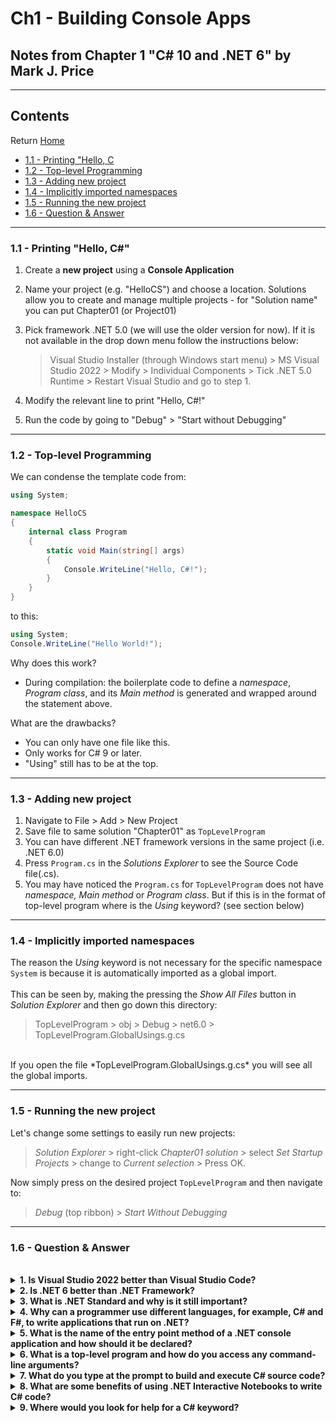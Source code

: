 # Ch1 - Building Console Apps 
## Notes from Chapter 1 "C# 10 and .NET 6" by Mark J. Price
---
## Contents
Return [Home](README.md)
* [1.1 - Printing "Hello, C](#01.1)
* [1.2 - Top-level Programming](#01.2)
* [1.3 - Adding new project](#01.3)
* [1.4 - Implicitly imported namespaces](#01.4)
* [1.5 - Running the new project](#01.5)
* [1.6 - Question & Answer](#01.6)
---
<a name="02.1"></a>
### 1.1 - Printing "Hello, C\#"  
1. Create a **new project** using a **Console Application**
2. Name your project (e.g. "HelloCS") and choose a location. Solutions allow you to create and manage multiple projects - for "Solution name" you can put Chapter01 (or Project01)
3. Pick framework .NET 5.0 (we will use the older version for now). If it is not available in the drop down menu follow the instructions below:

 	> Visual Studio Installer (through Windows start menu) > MS Visual Studio 2022 > Modify > Individual Components > Tick .NET 5.0 Runtime > Restart Visual Studio and go to step 1.

 4. Modify the relevant line to print "Hello, C#!"
 5. Run the code by going to "Debug" > "Start without Debugging"

---
<a name="02.2"></a>
### 1.2 - Top-level Programming 
We can condense the template code from: 
```C#
using System;

namespace HelloCS
{
    internal class Program
    {
        static void Main(string[] args)
        {
            Console.WriteLine("Hello, C#!");
        }
    }
}

```
to this:
```C#
using System;
Console.WriteLine("Hello World!");
```
Why does this work?

* During compilation: the boilerplate code to define a *namespace*, *Program class*, and its *Main method* is generated and wrapped around the statement above.

What are the drawbacks?

* You can only have one file like this.
* Only works for C# 9 or later.
* "Using" still has to be at the top.

---
<a name="01.3"></a>
### 1.3 - Adding new project
1. Navigate to File > Add > New Project
2. Save file to same solution "Chapter01" as ``TopLevelProgram``
3. You can have different .NET framework versions in the same project (i.e. .NET 6.0)
4. Press ``Program.cs`` in the *Solutions Explorer* to see the Source Code file(.cs).
5. You may have noticed the ``Program.cs`` for ``TopLevelProgram`` does not have *namespace, Main method* or *Program class*. But if this is in the format of top-level program where is the *Using* keyword? (see section below)

---
<a name="01.4"></a>
### 1.4 - Implicitly imported namespaces
The reason the *Using* keyword is not necessary for the specific namespace ``System`` is because it is automatically imported as a global import.
<br><br>
This can be seen by, making the pressing the *Show All Files* button in *Solution Explorer* and then go down this directory:
> TopLevelProgram > obj > Debug > net6.0 > TopLevelProgram.GlobalUsings.g.cs
<br>
If you open the file *TopLevelProgram.GlobalUsings.g.cs* you will see all the global imports. 

---
<a name="01.5"></a>
### 1.5 - Running the new project

Let's change some settings to easily run new projects:

> *Solution Explorer* > right-click *Chapter01 solution* > select *Set Startup Projects* > change to *Current selection* > Press OK.

Now simply press on the desired project ``TopLevelProgram`` and then navigate to:

> *Debug* (top ribbon) > *Start Without Debugging*

---
<a name="01.6"></a>
### 1.6 - Question & Answer
<br>

<details>
<summary><b>1. Is Visual Studio 2022 better than Visual Studio Code?</b></summary>
<br>
No, depends on the task. Visual Studio 2022 is heavier but can create applications with GUI. VS Code is much lighter and code-focussed. 
<br><br></details>

<details>
<summary><b>2. Is .NET 6 better than .NET Framework?</b></summary>
<br>
Yes for modern development. .NET6 is cross-platform compatible and performance-oriented version of the legacy .NET Framework.
<br><br></details>

<details>
<summary><b>3. What is .NET Standard and why is it still important?</b></summary>
<br>
.NET Standard defines an API that a .NET platform can implement.
<br><br>
For example .NET framework, Xamarin and modern .NET implements ".NET Standards 2.0".
<br><br>
However, for .NET Core 3.0 there is a newer version ".NET Standards 2.1", which will have some features not supported by .NET Framework (legacy version). Therefore, if you will be doing parts of your project with the legacy version, then for you new class library to support all .NET platforms it needs to be ".NET Standards 2.0-compatible".
<br><br></details>

<details>
<summary><b>4. Why can a programmer use different languages, for example, C# and F#, to write applications that run on .NET?</b></summary>
<br>
C#, F# and Viual Baics languages are compiled to an Intermediate Language file (.exe or .dll) using different compilers (such as Roslyn for C#). IL is then compiled to native CPU instructions using CLR (common language runtime) at run-time.
<br><br></details>

<details>
<summary><b>5. What is the name of the entry point method of a .NET console application and how should it be declared?</b></summary>
<br>
Main method - it should be declared with void (since this method doesn't need to return anything). It should have an access mofifier of public, so that the compiler can find the method - for C# this is covered by the namespace keyword. The static keyword is used to associate the method to the class rather than an object (removes the need to instantiate an object to use the method). Optionally, we can have a string array as command-line arguments, and return int (rather than void).
<br><br>
Code: static void main(string[] args).
<br><br></details>

<details>
<summary><b>6. What is a top-level program and how do you access any command-line arguments?</b></summary>
<br>
A top-level-program is a project that does no explicitly need to mention namespace, program class and main method. These are implicitly defined for you to be able to type code without boiler-plate wrapper code.
<br><br>
To access command-line arguments in this case, you can use a parameter named "args"  - this is part of the behind the scene wrapper code for command-line arguments.
<br><br></details>

<details>
<summary><b>7. What do you type at the prompt to build and execute C# source code?</b></summary>
<br>
Within a folder which contains ".csproj file" you can enter "dotnet run".
<br><br></details>

<details>
<summary><b>8. What are some benefits of using .NET Interactive Notebooks to write C# code?</b></summary>
<br>
You can modularise the code, and see what the output would be for a function or script really easily. You can mix different languages in the same document. Also, can use markdown.
<br><br></details>

<details>
<summary><b>9. Where would you look for help for a C# keyword?</b></summary>
<br>
Microsoft's official C# documentation, or the "Go to definition" section in Visual Studio Code.
<br><br></details>
